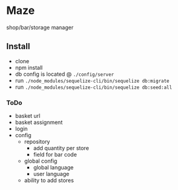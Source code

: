 # Maze
shop/bar/storage manager

## Install

* clone
* npm install
* db config is located @ `./config/server`
* run `./node_modules/sequelize-cli/bin/sequelize db:migrate`
* run `./node_modules/sequelize-cli/bin/sequelize db:seed:all`

### ToDo
- basket url
- basket assignment
- login
- config
  - repository
    - add quantity per store
    - field for bar code
  - global config
    - global language
    - user language
  - ability to add stores
